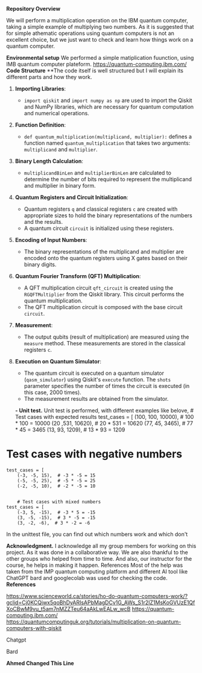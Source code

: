 **Repository Overview**

We will perform a multiplication operation on the IBM quantum computer, taking a simple example of multiplying two numbers. As it is suggested that for simple athematic operations using quantum computers is not an excellent choice, but we just want to check and learn how things work on a quantum computer. 

**Environmental setup**
We performed a simple matiplication fuunction, using IMB quantum computer plateform.
https://quantum-computing.ibm.com/
**Code Structure**
**The code itself is well structured but I will explain its different parts and how they work.

1. **Importing Libraries**:
   - `import qiskit` and `import numpy as np` are used to import the Qiskit and NumPy libraries, which are necessary for quantum computation and numerical operations.

2. **Function Definition**:
   - `def quantum_multiplication(multiplicand, multiplier):` defines a function named `quantum_multiplication` that takes two arguments: `multiplicand` and `multiplier`.

3. **Binary Length Calculation**:
   - `multiplicandBinLen` and `multiplierBinLen` are calculated to determine the number of bits required to represent the multiplicand and multiplier in binary form.

4. **Quantum Registers and Circuit Initialization**:
   - Quantum registers `q` and classical registers `c` are created with appropriate sizes to hold the binary representations of the numbers and the results.
   - A quantum circuit `circuit` is initialized using these registers.

5. **Encoding of Input Numbers**:
   - The binary representations of the multiplicand and multiplier are encoded onto the quantum registers using X gates based on their binary digits.

6. **Quantum Fourier Transform (QFT) Multiplication**:
   - A QFT multiplication circuit `qft_circuit` is created using the `RGQFTMultiplier` from the Qiskit library. This circuit performs the quantum multiplication.
   - The QFT multiplication circuit is composed with the base circuit `circuit`.

7. **Measurement**:
   - The output qubits (result of multiplication) are measured using the `measure` method. These measurements are stored in the classical registers `c`.

8. **Execution on Quantum Simulator**:
   - The quantum circuit is executed on a quantum simulator (`qasm_simulator`) using Qiskit's `execute` function. The `shots` parameter specifies the number of times the circuit is executed (in this case, 2000 times).
   - The measurement results are obtained from the simulator.
  
   **- Unit test.**
Unit test is performed, with different examples like belove,
         # Test cases with expected results
    test_cases = [
        (100, 100, 10000),  # 100 * 100 = 10000
        (20 ,531, 10620),  # 20 * 531 = 10620
        (77, 45, 3465),  # 77 * 45 = 3465
        (13, 93, 1209),  # 13 * 93 = 1209

# Test cases with negative numbers
    test_cases = [
        (-3, -5, 15),  # -3 * -5 = 15
        (-5, -5, 25),  # -5 * -5 = 25
        (-2, -5, 10),  # -2 * -5 = 10


        # Test cases with mixed numbers
    test_cases = [
        (-3, 5, -15),  # -3 * 5 = -15
        (3, -5, -15),  # 3 * -5 = -15
        (3, -2, -6),  # 3 * -2 = -6
   
In the unittest file, you can find out which numbers work and which don't

**Acknowledgment.** 
I acknowledge all my group members for working on this project. As it was done in a collaborative way. We are also thankful to the other groups who helped from time to time. And also, our instructor for the course, he helps in making it happen. References Most of the help was taken from the IMP quantum computing platform and different AI tool like ChatGPT bard and googlecolab was used for checking the code. 
**References**

https://www.scienceworld.ca/stories/ho-do-quantum-computers-work/?gclid=Cj0KCQjwx5qoBhDyARIsAPbMagDCv1G_AWs_S1r2IZ1MsKoGVUzE1QfXoCBwM9vu_t5am7nMZZTeu64aAkLwEALw_wcB
https://quantum-computing.ibm.com/
https://quantumcomputinguk.org/tutorials/multiplication-on-quantum-computers-with-qiskit

Chatgpt

Bard




**Ahmed Changed This Line**



